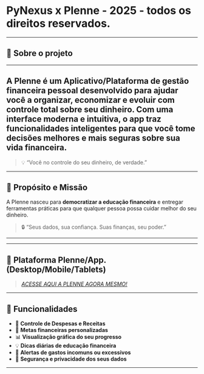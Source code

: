 ﻿# PyNexus x Plenne  - 2025 - todos os direitos reservados.
 ---
## 🚀 Sobre o projeto
---
A **Plenne** é um Aplicativo/Plataforma de gestão financeira pessoal desenvolvido para ajudar você a **organizar, economizar e evoluir** com controle total sobre seu dinheiro. 
Com uma interface moderna e intuitiva, o app traz funcionalidades inteligentes para que você tome decisões melhores e mais seguras sobre sua vida financeira.
---
> 💡 “Você no controle do seu dinheiro, de verdade.”
---
## 🧠 Propósito e Missão
A Plenne nasceu para **democratizar a educação financeira** e entregar ferramentas práticas para que qualquer pessoa possa cuidar melhor do seu dinheiro.
> 🔒 “Seus dados, sua confiança. Suas finanças, seu poder.”
---
---
## 📱 Plataforma Plenne/App. (Desktop/Mobile/Tablets)
> _[ACESSE AQUI A PLENNE AGORA MESMO!](https://caiopolak.github.io/plenne/)_ 
---
## 🎯 Funcionalidades
- 📅 **Controle de Despesas e Receitas**  
- 🎯 **Metas financeiras personalizadas**  
- 📊 **Visualização gráfica do seu progresso**  
- 💡 **Dicas diárias de educação financeira**  
- 🔔 **Alertas de gastos incomuns ou excessivos**  
- 🔐 **Segurança e privacidade dos seus dados**
---
